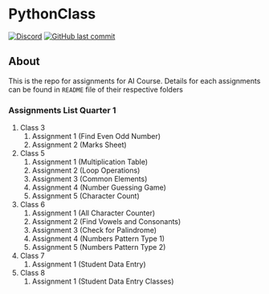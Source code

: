 
# PythonClass

[![Discord](https://img.shields.io/discord/987926559480512542?label=discord)](https://discord.gg/R2g75R52GX)
[![GitHub last commit](https://img.shields.io/github/last-commit/archangel4031/PythonClassAssignments?color=%23f54242)](https://github.com/archangel4031/PythonClassAssignments)

## About
This is the repo for assignments for AI Course. Details for each assignments can be found in `README` file of their respective folders

### Assignments List Quarter 1
 1. Class 3
	 1. Assignment 1 (Find Even Odd Number)
	 2. Assignment 2 (Marks Sheet) 
 2. Class 5
	 1. Assignment 1 (Multiplication Table)
	 2. Assignment 2 (Loop Operations)
	 3. Assignment 3 (Common Elements)
	 4. Assignment 4 (Number Guessing Game)
	 5. Assignment 5 (Character Count)
 3. Class 6
	 1. Assignment 1 (All Character Counter)
	 2. Assignment 2 (Find Vowels and Consonants)
	 3. Assignment 3 (Check for Palindrome)
	 4. Assignment 4 (Numbers Pattern Type 1)
	 5. Assignment 5 (Numbers Pattern Type 2)
 4. Class 7
	 1. Assignment 1 (Student Data Entry) 
 5. Class 8
	 1. Assignment 1 (Student Data Entry Classes)